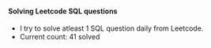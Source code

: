 #### Solving Leetcode SQL questions


- I try to solve atleast 1 SQL question daily from Leetcode.
- Current count: 41 solved
